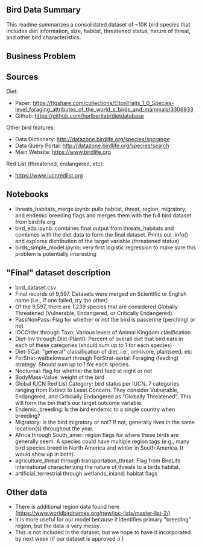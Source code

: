 ## Bird Data Summary

This readme summarizes a consolidated dataset of ~10K bird species that includes diet information, size, habitat, threatened status, nature of threat, and other bird characteristics.


## Business Problem



## Sources

Diet:
* Paper: https://figshare.com/collections/EltonTraits_1_0_Species-level_foraging_attributes_of_the_world_s_birds_and_mammals/3306933
* Github: https://github.com/hurlbertlab/dietdatabase  

Other bird features:
* Data Dictionary: http://datazone.birdlife.org/species/spcrange
* Data Query Portal: http://datazone.birdlife.org/species/search
* Main Website: https://www.birdlife.org  

Red List (threatened, endangered, etc):
* https://www.iucnredlist.org


## Notebooks
* threats_habitats_merge.ipynb: pulls habitat, threat, region, migratory, and endemic breeding flags and merges them with the full bird dataset from birdlife.org
* bird_eda.ipynb: combines final output from threats_habitats and combines with the diet data to form the final dataset. Prints out .info() and explores distribution of the target variable (threatened status)
* birds_simple_model.ipynb: very first logistic regression to make sure this problem is potentially interesting


## "Final" dataset description
* bird_dataset.csv
* Final records of 9,597. Datasets were merged on Scientific or English name (i.e., if one failed, try the other)
* Of the 9,597, there are 1,239 species that are considered Globally Threatened (Vulnerable, Endangered, or Critically Endangered)
* PassNonPass: Flag for whether or not the bird is passerine (perching) or not
* IOCOrder through Taxo: Various levels of Animal Kingdom clasification
* Diet-Inv through Diet-Plant0: Percent of overall diet that bird eats in each of these categories (should sum up to 1 for each species)
* Diet-5Cat: "general" classification of diet, i.e., omnivore, plantseed, etc
* ForStrat-watbelowsurf through ForStrat-aerial: Foraging (feeding) strategy. Should sum up to 1 for each species.
* Nocturnal: flag for whether the bird feed at night or not
* BodyMass-Value: weight of the bird
* Global IUCN Red List Category: bird status per IUCN. 7 categories ranging from Extinct to Least Concern. They consider Vulnerable, Endangered, and Criticially Endangered as "Globally Threatened". This will form the bin that's our target outcome variable.
* Endemic_breeding: Is the bird endemic to a single country when breeding?
* Migratory: Is the bird migratory or not? If not, generally lives in the same location(s) throughout the year.
* Africa through South_amer: region flags for where these birds are generally seem. A species could have multiple region tags (e.g., many bird species breed in North America and winter in South America. It would show up in both).
* agriculture_threat through transportation_threat: Flag from BirdLife international characterizing the nature of threats to a birds habitat.
* artificial_terrestrial through wetlands_inland: habitat flags


## Other data

* There is additional region data found here (https://www.worldbirdnames.org/new/ioc-lists/master-list-2/)
* It is more useful for our model because it identifies primary "breeding" region, but the data is very messy.
* This is not included in the dataset, but we hope to have it incorporated by next week (if our dataset is approved :) )
